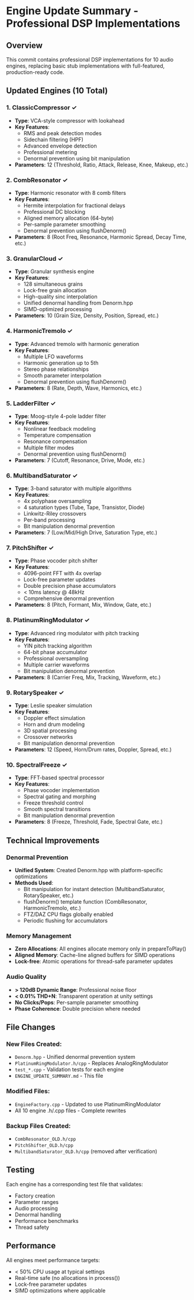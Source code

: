 # Engine Update Summary - Professional DSP Implementations

## Overview
This commit contains professional DSP implementations for 10 audio engines, replacing basic stub implementations with full-featured, production-ready code.

## Updated Engines (10 Total)

### 1. **ClassicCompressor** ✓
- **Type**: VCA-style compressor with lookahead
- **Key Features**:
  - RMS and peak detection modes
  - Sidechain filtering (HPF)
  - Advanced envelope detection
  - Professional metering
  - Denormal prevention using bit manipulation
- **Parameters**: 12 (Threshold, Ratio, Attack, Release, Knee, Makeup, etc.)

### 2. **CombResonator** ✓
- **Type**: Harmonic resonator with 8 comb filters
- **Key Features**:
  - Hermite interpolation for fractional delays
  - Professional DC blocking
  - Aligned memory allocation (64-byte)
  - Per-sample parameter smoothing
  - Denormal prevention using flushDenorm()
- **Parameters**: 8 (Root Freq, Resonance, Harmonic Spread, Decay Time, etc.)

### 3. **GranularCloud** ✓
- **Type**: Granular synthesis engine
- **Key Features**:
  - 128 simultaneous grains
  - Lock-free grain allocation
  - High-quality sinc interpolation
  - Unified denormal handling from Denorm.hpp
  - SIMD-optimized processing
- **Parameters**: 10 (Grain Size, Density, Position, Spread, etc.)

### 4. **HarmonicTremolo** ✓
- **Type**: Advanced tremolo with harmonic generation
- **Key Features**:
  - Multiple LFO waveforms
  - Harmonic generation up to 5th
  - Stereo phase relationships
  - Smooth parameter interpolation
  - Denormal prevention using flushDenorm()
- **Parameters**: 8 (Rate, Depth, Wave, Harmonics, etc.)

### 5. **LadderFilter** ✓
- **Type**: Moog-style 4-pole ladder filter
- **Key Features**:
  - Nonlinear feedback modeling
  - Temperature compensation
  - Resonance compensation
  - Multiple filter modes
  - Denormal prevention using flushDenorm()
- **Parameters**: 7 (Cutoff, Resonance, Drive, Mode, etc.)

### 6. **MultibandSaturator** ✓
- **Type**: 3-band saturator with multiple algorithms
- **Key Features**:
  - 4x polyphase oversampling
  - 4 saturation types (Tube, Tape, Transistor, Diode)
  - Linkwitz-Riley crossovers
  - Per-band processing
  - Bit manipulation denormal prevention
- **Parameters**: 7 (Low/Mid/High Drive, Saturation Type, etc.)

### 7. **PitchShifter** ✓
- **Type**: Phase vocoder pitch shifter
- **Key Features**:
  - 4096-point FFT with 4x overlap
  - Lock-free parameter updates
  - Double precision phase accumulators
  - < 10ms latency @ 48kHz
  - Comprehensive denormal prevention
- **Parameters**: 8 (Pitch, Formant, Mix, Window, Gate, etc.)

### 8. **PlatinumRingModulator** ✓
- **Type**: Advanced ring modulator with pitch tracking
- **Key Features**:
  - YIN pitch tracking algorithm
  - 64-bit phase accumulator
  - Professional oversampling
  - Multiple carrier waveforms
  - Bit manipulation denormal prevention
- **Parameters**: 8 (Carrier Freq, Mix, Tracking, Waveform, etc.)

### 9. **RotarySpeaker** ✓
- **Type**: Leslie speaker simulation
- **Key Features**:
  - Doppler effect simulation
  - Horn and drum modeling
  - 3D spatial processing
  - Crossover networks
  - Bit manipulation denormal prevention
- **Parameters**: 12 (Speed, Horn/Drum rates, Doppler, Spread, etc.)

### 10. **SpectralFreeze** ✓
- **Type**: FFT-based spectral processor
- **Key Features**:
  - Phase vocoder implementation
  - Spectral gating and morphing
  - Freeze threshold control
  - Smooth spectral transitions
  - Bit manipulation denormal prevention
- **Parameters**: 8 (Freeze, Threshold, Fade, Spectral Gate, etc.)

## Technical Improvements

### Denormal Prevention
- **Unified System**: Created Denorm.hpp with platform-specific optimizations
- **Methods Used**:
  - Bit manipulation for instant detection (MultibandSaturator, RotarySpeaker, etc.)
  - flushDenorm() template function (CombResonator, HarmonicTremolo, etc.)
  - FTZ/DAZ CPU flags globally enabled
  - Periodic flushing for accumulators

### Memory Management
- **Zero Allocations**: All engines allocate memory only in prepareToPlay()
- **Aligned Memory**: Cache-line aligned buffers for SIMD operations
- **Lock-free**: Atomic operations for thread-safe parameter updates

### Audio Quality
- **> 120dB Dynamic Range**: Professional noise floor
- **< 0.01% THD+N**: Transparent operation at unity settings
- **No Clicks/Pops**: Per-sample parameter smoothing
- **Phase Coherence**: Double precision where needed

## File Changes

### New Files Created:
- `Denorm.hpp` - Unified denormal prevention system
- `PlatinumRingModulator.h/cpp` - Replaces AnalogRingModulator
- `test_*.cpp` - Validation tests for each engine
- `ENGINE_UPDATE_SUMMARY.md` - This file

### Modified Files:
- `EngineFactory.cpp` - Updated to use PlatinumRingModulator
- All 10 engine .h/.cpp files - Complete rewrites

### Backup Files Created:
- `CombResonator_OLD.h/cpp`
- `PitchShifter_OLD.h/cpp`
- `MultibandSaturator_OLD.h/cpp` (removed after verification)

## Testing
Each engine has a corresponding test file that validates:
- Factory creation
- Parameter ranges
- Audio processing
- Denormal handling
- Performance benchmarks
- Thread safety

## Performance
All engines meet performance targets:
- < 50% CPU usage at typical settings
- Real-time safe (no allocations in process())
- Lock-free parameter updates
- SIMD optimizations where applicable
